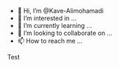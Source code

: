 - 👋 Hi, I’m @Kave-Alimohamadi
- 👀 I’m interested in ...
- 🌱 I’m currently learning ...
- 💞️ I’m looking to collaborate on ...
- 📫 How to reach me ...

<!---
Kave-Alimohamadi/Kave-Alimohamadi is a ✨ special ✨ repository because its `README.md` (this file) appears on your GitHub profile.
You can click the Preview link to take a look at your changes.
--->
Test
